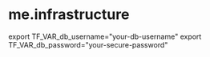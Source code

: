 # me.infrastructure


export TF_VAR_db_username="your-db-username"
export TF_VAR_db_password="your-secure-password"

